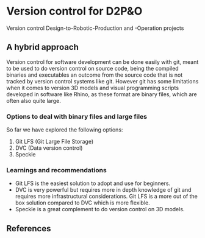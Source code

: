 # Version control for D2P&O
Version control Design-to-Robotic-Production and -Operation projects

## A hybrid approach
Version control for software development can be done easily with git, meant to be used to do version control on source code, being the compiled binaries and executables an outcome from the source code that is not tracked by version control systems like git. However git has some limitations when it comes to version 3D models and visual programming scripts developed in software like Rhino, as these format are binary files, which are often also quite large.

### Options to deal with binary files and large files
So far we have explored the following options:
1. Git LFS (Git Large File Storage)
2. DVC (Data version control)
3. Speckle 

### Learnings and recommendations
- Git LFS is the easiest solution to adopt and use for beginners.
- DVC is very powerful but requires more in depth knowledge of git and requires more infrastructural considerations. Git LFS is a more out of the box solution compared to DVC which is more flexible.
- Speckle is a great complement to do version control on 3D models.


## References